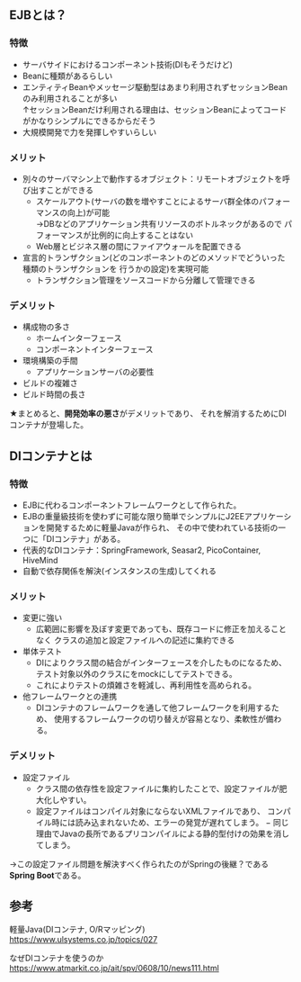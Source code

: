 
## EJBとは？

### 特徴
- サーバサイドにおけるコンポーネント技術(DIもそうだけど)
- Beanに種類があるらしい
- エンティティBeanやメッセージ駆動型はあまり利用されずセッションBeanのみ利用されることが多い  
  ↑セッションBeanだけ利用される理由は、セッションBeanによってコードがかなりシンプルにできるからだそう
- 大規模開発で力を発揮しやすいらしい
  
### メリット
- 別々のサーバマシン上で動作するオブジェクト：リモートオブジェクトを呼び出すことができる
    - スケールアウト(サーバの数を増やすことによるサーバ群全体のパフォーマンスの向上)が可能  
        →DBなどのアプリケーション共有リソースのボトルネックがあるので
         パフォーマンスが比例的に向上することはない
    - Web層とビジネス層の間にファイアウォールを配置できる
- 宣言的トランザクション(どのコンポーネントのどのメソッドでどういった種類のトランザクションを
行うかの設定)を実現可能
    - トランザクション管理をソースコードから分離して管理できる
### デメリット
- 構成物の多さ
    - ホームインターフェース
    - コンポーネントインターフェース
- 環境構築の手間
    - アプリケーションサーバの必要性
- ビルドの複雑さ
- ビルド時間の長さ

★まとめると、**開発効率の悪さ**がデメリットであり、
それを解消するためにDIコンテナが登場した。


## DIコンテナとは
### 特徴
- EJBに代わるコンポーネントフレームワークとして作られた。
- EJBの重量級技術を使わずに可能な限り簡単でシンプルにJ2EEアプリケーションを開発するために軽量Javaが作られ、
その中で使われている技術の一つに「DIコンテナ」がある。
- 代表的なDIコンテナ：SpringFramework, Seasar2, PicoContainer, HiveMind
- 自動で依存関係を解決(インスタンスの生成)してくれる

### メリット
- 変更に強い
    - 広範囲に影響を及ぼす変更であっても、既存コードに修正を加えることなく
      クラスの追加と設定ファイルへの記述に集約できる
- 単体テスト
    - DIによりクラス間の結合がインターフェースを介したものになるため、
      テスト対象以外のクラスにをmockにしてテストできる。
    - これによりテストの煩雑さを軽減し、再利用性を高められる。
- 他フレームワークとの連携
    - DIコンテナのフレームワークを通して他フレームワークを利用するため、
      使用するフレームワークの切り替えが容易となり、柔軟性が備わる。
### デメリット
- 設定ファイル
    - クラス間の依存性を設定ファイルに集約したことで、設定ファイルが肥大化しやすい。
    - 設定ファイルはコンパイル対象にならないXMLファイルであり、
      コンパイル時には読み込まれないため、エラーの発覚が遅れてしまう。
    − 同じ理由でJavaの長所であるプリコンパイルによる静的型付けの効果を消してしまう。

→この設定ファイル問題を解決すべく作られたのがSpringの後継？である**Spring Boot**である。

## 参考
軽量Java(DIコンテナ, O/Rマッピング)
https://www.ulsystems.co.jp/topics/027

なぜDIコンテナを使うのか
https://www.atmarkit.co.jp/ait/spv/0608/10/news111.html
